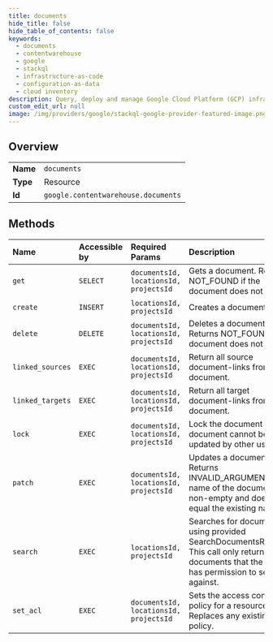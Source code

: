 ```yaml
---
title: documents
hide_title: false
hide_table_of_contents: false
keywords:
  - documents
  - contentwarehouse
  - google    
  - stackql
  - infrastructure-as-code
  - configuration-as-data
  - cloud inventory
description: Query, deploy and manage Google Cloud Platform (GCP) infrastructure and resources using SQL
custom_edit_url: null
image: /img/providers/google/stackql-google-provider-featured-image.png
---
```

  
    

## Overview
<table><tbody>
<tr><td><b>Name</b></td><td><code>documents</code></td></tr>
<tr><td><b>Type</b></td><td>Resource</td></tr>
<tr><td><b>Id</b></td><td><code>google.contentwarehouse.documents</code></td></tr>
</tbody></table>

## Methods
| Name | Accessible by | Required Params | Description |
|:-----|:--------------|:----------------|:------------|
| `get` | `SELECT` | `documentsId, locationsId, projectsId` | Gets a document. Returns NOT_FOUND if the document does not exist. |
| `create` | `INSERT` | `locationsId, projectsId` | Creates a document. |
| `delete` | `DELETE` | `documentsId, locationsId, projectsId` | Deletes a document. Returns NOT_FOUND if the document does not exist. |
| `linked_sources` | `EXEC` | `documentsId, locationsId, projectsId` | Return all source document-links from the document. |
| `linked_targets` | `EXEC` | `documentsId, locationsId, projectsId` | Return all target document-links from the document. |
| `lock` | `EXEC` | `documentsId, locationsId, projectsId` | Lock the document so the document cannot be updated by other users. |
| `patch` | `EXEC` | `documentsId, locationsId, projectsId` | Updates a document. Returns INVALID_ARGUMENT if the name of the document is non-empty and does not equal the existing name. |
| `search` | `EXEC` | `locationsId, projectsId` | Searches for documents using provided SearchDocumentsRequest. This call only returns documents that the caller has permission to search against. |
| `set_acl` | `EXEC` | `documentsId, locationsId, projectsId` | Sets the access control policy for a resource. Replaces any existing policy. |
